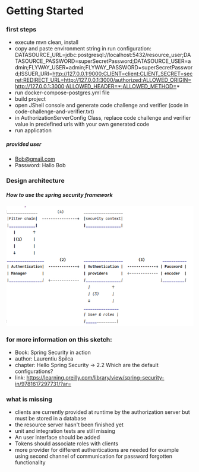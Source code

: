 # Getting Started

### first steps

* execute mvn clean, install
* copy and paste environment string in run configuration:
  DATASOURCE_URL=jdbc:postgresql://localhost:5432/resource_user;DATASOURCE_PASSWORD=superSecretPassword;DATASOURCE_USER=admin;FLYWAY_USER=admin;FLYWAY_PASSWORD=superSecretPassword;ISSUER_URI=http://127.0.0.1:9000;CLIENT=client;CLIENT_SECRET=secret;REDIRECT_URL=http://127.0.0.1:3000/authorized;ALLOWED_ORIGIN=http://127.0.0.1:3000;ALLOWED_HEADER=*;ALLOWED_METHOD=*
* run docker-compose-postgres.yml file
* build project
* open JShell console and generate code challenge and verifier (code in code-challenge-and-verifier.txt)
* in AuthorizationServerConfig Class, replace code challenge and verifier value in predefined urls with your own generated code
* run application

##### provided user 
* Bob@gmail.com
* Password: Hallo Bob 

### Design architecture 
##### How to use the spring security framework


![img.png](img.png)


### for more information on this sketch:
* Book: Spring Security in action
* author: Laurentiu Spilca 
* chapter: Hello Spring Security -> 2.2 Which are the default configurations?
* link: https://learning.oreilly.com/library/view/spring-security-in/9781617297731/?ar=

### what is missing 

* clients are currently provided at runtime by the authorization server but 
 must be stored in a database
* the resource server hasn't been finished yet
* unit and integration tests are still missing
* An user interface should be added
* Tokens should associate roles with clients
* more provider for different authentications are needed
for example using second channel of
communication for password forgotten functionality 



                                    